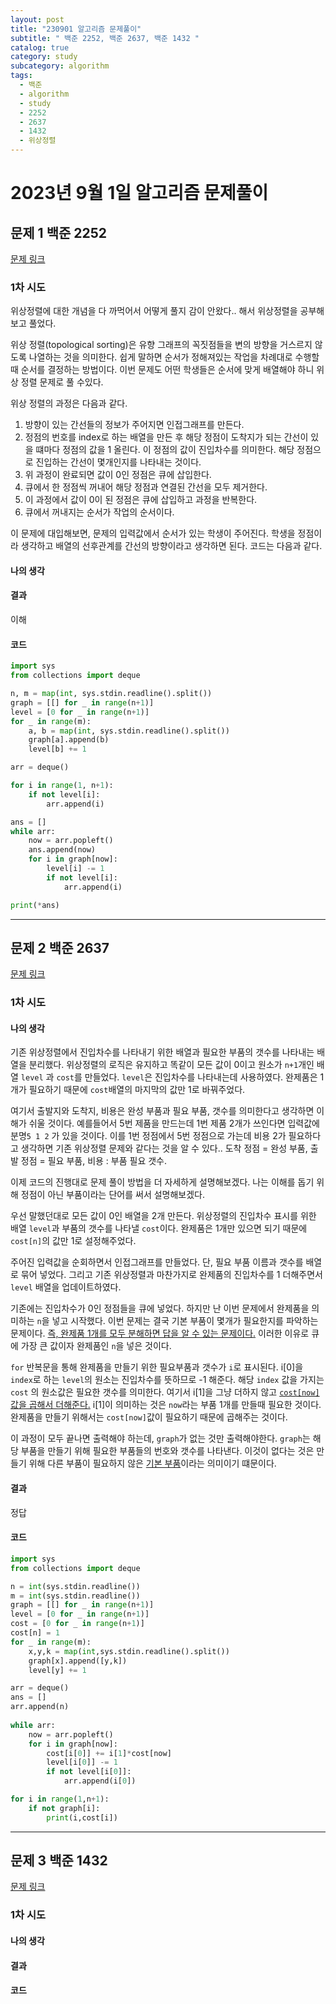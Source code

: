 ```yaml
---
layout: post
title: "230901 알고리즘 문제풀이"
subtitle: " 백준 2252, 백준 2637, 백준 1432 "
catalog: true
category: study
subcategory: algorithm
tags:
  - 백준
  - algorithm
  - study
  - 2252
  - 2637
  - 1432
  - 위상정렬
---
```


# 2023년 9월 1일 알고리즘 문제풀이

## 문제 1 백준 2252

[문제 링크](https://www.acmicpc.net/problem/2252)

### 1차 시도

위상정렬에 대한 개념을 다 까먹어서 어떻게 풀지 감이 안왔다.. 해서 위상정렬을 공부해보고 풀었다.

위상 정렬(topological sorting)은 유향 그래프의 꼭짓점들을 변의 방향을 거스르지 않도록 나열하는 것을 의미한다. 쉽게 말하면 순서가 정해져있는 작업을 차례대로 수행할 때 순서를 결정하는 방법이다. 이번 문제도 어떤 학생들은 순서에 맞게 배열해야 하니 위상 정렬 문제로 풀 수있다.

위상 정렬의 과정은 다음과 같다.

1. 방향이 있는 간선들의 정보가 주어지면 인접그래프를 만든다. 
2. 정점의 번호를 index로 하는 배열을 만든 후 해당 정점이 도착지가 되는 간선이 있을 떄마다 정점의 값을 1 올린다. 이 정점의 값이 진입차수를 의미한다. 해당 정점으로 진입하는 간선이 몇개인지를 나타내는 것이다.
3. 위 과정이 완료되면 값이 0인 정점은 큐에 삽입한다.
4. 큐에서 한 정점씩 꺼내어 해당 정점과 연결된 간선을 모두 제거한다.
5. 이 과정에서 값이 0이 된 정점은 큐에 삽입하고 과정을 반복한다.
6. 큐에서 꺼내지는 순서가 작업의 순서이다.



이 문제에 대입해보면, 문제의 입력값에서 순서가 있는 학생이 주어진다. 학생을 정점이라 생각하고 배열의 선후관계를 간선의 방향이라고 생각하면 된다. 코드는 다음과 같다.

#### 나의 생각

#### 결과

이해

#### 코드

```python
import sys
from collections import deque

n, m = map(int, sys.stdin.readline().split())
graph = [[] for _ in range(n+1)]
level = [0 for _ in range(n+1)]
for _ in range(m):
    a, b = map(int, sys.stdin.readline().split())
    graph[a].append(b)
    level[b] += 1

arr = deque()

for i in range(1, n+1):
    if not level[i]:
        arr.append(i)

ans = []
while arr:
    now = arr.popleft()
    ans.append(now)
    for i in graph[now]:
        level[i] -= 1
        if not level[i]:
            arr.append(i)

print(*ans)

```

---

## 문제 2 백준 2637

[문제 링크](https://www.acmicpc.net/problem/2637)

### 1차 시도

#### 나의 생각

기존 위상정렬에서 진입차수를 나타내기 위한 배열과 필요한 부품의 갯수를 나타내는 배열을 분리했다. 위상정렬의 로직은 유지하고 똑같이 모든 값이 0이고 원소가 `n+1`개인 배열 `level` 과 `cost`를 만들었다. `level`은 진입차수를 나타내는데 사용하였다. 완제품은 1개가 필요하기 때문에 `cost`배열의 마지막의 값만 1로 바꿔주었다. 

여기서 출발지와 도착지, 비용은 완성 부품과 필요 부품, 갯수를 의미한다고 생각하면 이해가 쉬울 것이다. 예를들어서 5번 제품을 만드는데 1번 제품 2개가 쓰인다면 입력값에 분명`5 1 2` 가 있을 것이다. 이를 1번 정점에서 5번 정점으로 가는데 비용 2가 필요하다고 생각하면 기존 위상정렬 문제와 같다는 것을 알 수 있다.. 도착 정점 = 완성 부품, 출발 정점 = 필요 부품, 비용 : 부품 필요 갯수.

이제 코드의 진행대로 문제 풀이 방법을 더 자세하게 설명해보겠다. 나는 이해를 돕기 위해 정점이 아닌 부품이라는 단어를 써서 설명해보겠다.

우선 말했던대로 모든 값이 0인 배열을 2개 만든다. 위상정렬의 진입차수 표시를 위한 배열 `level`과 부품의 갯수를 나타낼 `cost`이다. 완제품은 1개만 있으면 되기 때문에 `cost[n]`의 값만 1로 설정해주었다.

주어진 입력값을 순회하면서 인접그래프를 만들었다. 단, 필요 부품 이름과 갯수를 배열로 묶어 넣었다. 그리고 기존 위상정렬과 마찬가지로 완제품의 진입차수를 1 더해주면서 `level` 배열을 업데이트하였다.

기존에는 진입차수가 0인 정점들을 큐에 넣었다. 하지만 난 이번 문제에서 완제품을 의미하는 `n`을 넣고 시작했다. 이번 문제는 결국 기본 부품이 몇개가 필요한지를 파악하는 문제이다. <u>즉, 완제품 1개를 모두 분해하면 답을 알 수 있는 문제이다.</u> 이러한 이유로 큐에 가장 큰 값이자 완제품인 `n`을 넣은 것이다.

 `for` 반복문을 통해 완제품을 만들기 위한 필요부품과 갯수가 `i`로 표시된다.  i[0]을 `index`로 하는 `level`의 원소는 진입차수를 뜻하므로 -1 해준다. 해당 `index` 값을 가지는 `cost` 의 원소값은 필요한 갯수를 의미한다.  여기서 i[1]을 그냥 더하지 않고 <u>`cost[now]`값을 곱해서 더해준다.</u> i[1]이 의미하는 것은 `now`라는 부품 1개를 만들때 필요한 것이다. 완제품을 만들기 위해서는 `cost[now]`값이 필요하기 때문에 곱해주는 것이다.

이 과정이 모두 끝나면 출력해야 하는데, `graph`가 없는 것만 출력해야한다. `graph`는 해당 부품을 만들기 위해 필요한 부품들의 번호와 갯수를 나타낸다. 이것이 없다는 것은 만들기 위해 다른 부품이 필요하지 않은 <u>기본 부품</u>이라는 의미이기 떄문이다.

#### 결과

정답

#### 코드

```python
import sys
from collections import deque

n = int(sys.stdin.readline())
m = int(sys.stdin.readline())
graph = [[] for _ in range(n+1)]
level = [0 for _ in range(n+1)]
cost = [0 for _ in range(n+1)]
cost[n] = 1
for _ in range(m):
    x,y,k = map(int,sys.stdin.readline().split())
    graph[x].append([y,k])
    level[y] += 1

arr = deque()
ans = []
arr.append(n)
        
while arr:
    now = arr.popleft()
    for i in graph[now]:
        cost[i[0]] += i[1]*cost[now]
        level[i[0]] -= 1
        if not level[i[0]]:
            arr.append(i[0])

for i in range(1,n+1):
    if not graph[i]:
        print(i,cost[i])

```

---

## 문제 3 백준 1432

[문제 링크](https://www.acmicpc.net/problem/1432)

### 1차 시도

#### 나의 생각

#### 결과

#### 코드

```python

```

